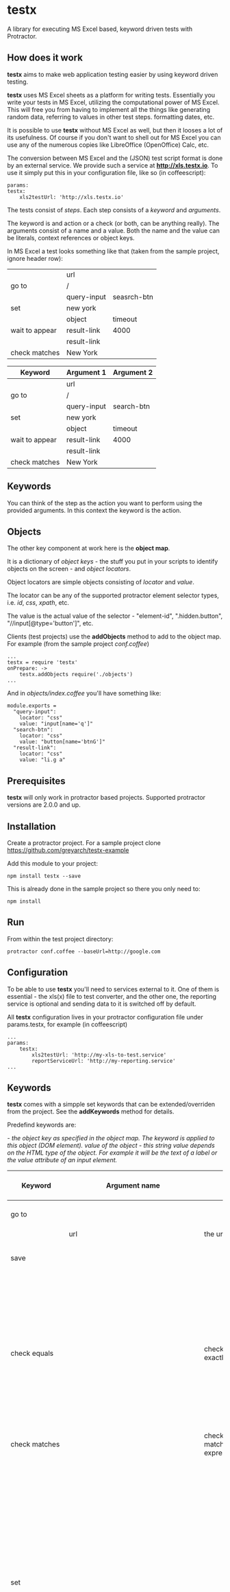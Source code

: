 testx
=====

A library for executing MS Excel based, keyword driven tests with Protractor.

## How does it work
**testx** aims to make web application testing easier by using keyword driven testing.

**testx** uses MS Excel sheets as a platform for writing tests.
Essentially you write your tests in MS Excel, utilizing the computational power of MS Excel.
This will free you from having to implement all the things like generating random data, referring to values in other test steps. formatting dates, etc.

It is possible to use **testx** without MS Excel as well, but then it looses a lot of its usefulness.
Of course if you don't want to shell out for MS Excel you can use any of the numerous copies like LibreOffice (OpenOffice) Calc, etc.

The conversion between MS Excel and the (JSON) test script format is done by an external service.
We provide such a service at **http://xls.testx.io**. To use it simply put this in your configuration file, like so (in coffeescript):

	params:
    testx:
	    xls2testUrl: 'http://xls.testx.io'


The tests consist of *steps*. Each step consists of a *keyword* and *arguments*.

The keyword is and action or a check (or both, can be anything really).
The arguments consist of a name and a value. Both the name and the value can be literals, context references or object keys.

In MS Excel a test looks something like that (taken from the sample project, ignore header row):

<table>
		<tr> <td></td> <td>url</td> </tr>
		<tr> <td>go to</td> <td>/</td> </tr>
		<tr> <td></td> <td>query-input</td> <td>seasrch-btn</td> </tr>
		<tr> <td>set</td> <td>new york</td> <td></td> </tr>
		<tr> <td></td> <td>object</td> <td>timeout</td> </tr>
		<tr> <td>wait to appear</td> <td>result-link</td> <td>4000</td> </tr>
		<tr> <td></td> <td>result-link</td> </tr>
		<tr> <td>check matches</td> <td>New York</td> </tr>
</table>

| Keyword       | Argument 1  | Argument 2  |
| ------------- | ----------- | ----------- |
|               | url         |             |
| go to         | /           |             |
|               | query-input | search-btn  |
| set           | new york    |             |
|               | object      | timeout     |
| wait to appear| result-link | 4000        |
|               | result-link |             |
| check matches | New York    |             |

Keywords
--------
You can think of the step as the action you want to perform using the provided arguments.
In this context the keyword is the action.

Objects
-------
The other key component at work here is the **object map**.

It is a dictionary of *object keys* - the stuff you put in your scripts to identify objects on the screen - and *object locators*.

Object locators are simple objects consisting of *locator* and *value*.

The locator can be any of the supported protractor element selector types, i.e. *id*, *css*, *xpath*, etc.

The value is the actual value of the selector - "element-id", ".hidden.button", "//input[@type='button']", etc.

Clients (test projects) use the **addObjects** method to add to the object map. For example (from the sample project *conf.coffee*)

	...
	testx = require 'testx'
	onPrepare: ->
		testx.addObjects require('./objects')
	...

And in *objects/index.coffee* you'll have something like:

	module.exports =
	  "query-input":
	    locator: "css"
	    value: "input[name='q']"
	  "search-btn":
	    locator: "css"
	    value: "button[name='btnG']"
	  "result-link":
	    locator: "css"
	    value: "li.g a"


## Prerequisites

**testx** will only work in protractor based projects. Supported protractor versions are 2.0.0 and up.

## Installation

Create a protractor project. For a sample project clone https://github.com/greyarch/testx-example

Add this module to your project:

	npm install testx --save

This is already done in the sample project so there you only need to:

	npm install

## Run

From within the test project directory:

	protractor conf.coffee --baseUrl=http://google.com

## Configuration

To be able to use **testx** you'll need to services external to it.
One of them is essential - the xls(x) file to test converter,
and the other one, the reporting service is optional and sending data to it is switched off by default.

All **testx** configuration lives in your protractor configuration file under params.testx, for example (in coffeescript)

	...
	params:
		testx:
			xls2testUrl: 'http://my-xls-to-test.service'
			reportServiceUrl: 'http://my-reporting.service'
	...

## Keywords

**testx** comes with a simpple set keywords that can be extended/overriden from the project.
See the **addKeywords** method for details.

Predefind keywords are:

*<object key>* - the object key as specified in the object map. The keyword is applied to this object (DOM element).
*value of the object* - this string value depends on the HTML type of the object. For example it will be the text of a label or the value attribute of an input element.

| Keyword                | Argument name | Argument value  | Description | Supports repeating arguments |
| ---------------------- | ------------- | --------------- |------------ | ---------------------------- |
| go to                  |               |                 | navigate to a (relative to the --baseUrl) url |  |
|                        | url           | the url to navigate to || No |
| save                   |               |                 | save the value of the object to the specified variable|
|                        | <object key>  | <variable name> || Yes |
| check equals           |               | checks if the value of the object is exactly equal to the expected |            |
|                        | <object key>  | <expected>      || Yes |
| check matches          |               | checks if the value of the object matches the expected regular expression |            |
|                        | <object key>  | <expected regex> || Yes |
| set                    |               |                 | *sets* the value to the object; the exact action depends on the HTML type of the object. For example the value will be filled in an input box. If the value is empty string the action is **click** |
|                        | <object key>  | <value>         || Yes |
| wait to appear         |               |                 | Wait for all the specified objects to appear and fail if this does not happen before the timeout. Argument names must be unique (for this instance of the keyword), but are otherwise ignored |
|                        | <ignored>     | <object key>    || Yes |
|                        | timeout       | the timeout in milliseconds || No |
| wait to disappear      |               | Wait for all the specified objects to disappear and fail if this does not happen before the timeout. Argument names must be unique (for this instance of the keyword), but are otherwise ignored |            |
|                        | <ignorred>    | <object key>    || Yes |
|                        | timeout       | the timeout in milliseconds || No |
| run                    |               |                 | Execute the test script in the specified file and sheet passing the remaining arguments as variables to that execution |
|                        | file          | full file path  || No |
|                        | sheet         | the name of the excel sheet || No |
|                        | <var name>    | <var value>     || Yes |
| ignore synchronization |               |                 | Turn page synchronization for angular apps on or off |
|                        | ignore        | true / false    || No |
| clear local storage    |               |                 | Clears local storage. This keyword has no arguments. |
